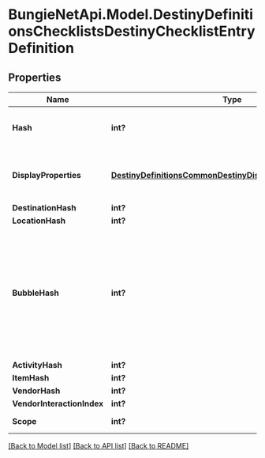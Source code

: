 # BungieNetApi.Model.DestinyDefinitionsChecklistsDestinyChecklistEntryDefinition
## Properties

Name | Type | Description | Notes
------------ | ------------- | ------------- | -------------
**Hash** | **int?** | The identifier for this Checklist entry. Guaranteed unique only within this Checklist Definition, and not globally/for all checklists. | [optional] 
**DisplayProperties** | [**DestinyDefinitionsCommonDestinyDisplayPropertiesDefinition**](DestinyDefinitionsCommonDestinyDisplayPropertiesDefinition.md) | Even if no other associations exist, we will give you *something* for display properties. In cases where we have no associated entities, it may be as simple as a numerical identifier. | [optional] 
**DestinationHash** | **int?** |  | [optional] 
**LocationHash** | **int?** |  | [optional] 
**BubbleHash** | **int?** | Note that a Bubble&#39;s hash doesn&#39;t uniquely identify a \&quot;top level\&quot; entity in Destiny. Only the combination of location and bubble can uniquely identify a place in the world of Destiny: so if bubbleHash is populated, locationHash must too be populated for it to have any meaning.  You can use this property if it is populated to look up the DestinyLocationDefinition&#39;s associated .locationReleases[].activityBubbleName property. | [optional] 
**ActivityHash** | **int?** |  | [optional] 
**ItemHash** | **int?** |  | [optional] 
**VendorHash** | **int?** |  | [optional] 
**VendorInteractionIndex** | **int?** |  | [optional] 
**Scope** | **int?** | The scope at which this specific entry can be computed. | [optional] 

[[Back to Model list]](../README.md#documentation-for-models) [[Back to API list]](../README.md#documentation-for-api-endpoints) [[Back to README]](../README.md)

